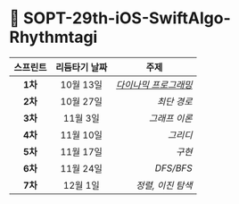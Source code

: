 # 🌊 SOPT-29th-iOS-SwiftAlgo-Rhythmtagi   

|  <center>스프린트</center> |  <center>리듬타기 날짜</center> |  <center>주제</center> |
|:--------|:--------:|--------:|
|<center>**1차**</center> | <center>10월 13일</center> |*[다이나믹 프로그래밍](https://github.com/29th-SOPT-iOS-SwiftAlgo-Rhythmtagi/ParkYeBin/blob/master/Algorithm/DynamicProgramming.md)*|
|<center>**2차**</center> | <center>10월 27일 </center> |*최단 경로* |
|<center>**3차**</center> | <center>11월 3일</center> |*그래프 이론* |
|<center>**4차**</center> | <center>11월 10일</center> |*그리디* |
|<center>**5차**</center> | <center>11월 17일</center> |*구현* |
|<center>**6차**</center> | <center>11월 24일</center> |*DFS/BFS* |
|<center>**7차**</center> | <center>12월 1일</center> |*정렬, 이진 탐색* |
